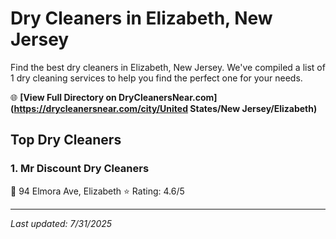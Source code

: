 # Dry Cleaners in Elizabeth, New Jersey

Find the best dry cleaners in Elizabeth, New Jersey. We've compiled a list of 1 dry cleaning services to help you find the perfect one for your needs.

🌐 **[View Full Directory on DryCleanersNear.com](https://drycleanersnear.com/city/United States/New Jersey/Elizabeth)**

## Top Dry Cleaners

### 1. Mr Discount Dry Cleaners
📍 94 Elmora Ave, Elizabeth
⭐ Rating: 4.6/5


---

*Last updated: 7/31/2025*
